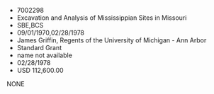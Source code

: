 * 7002298
* Excavation and Analysis of Mississippian Sites in Missouri
* SBE,BCS
* 09/01/1970,02/28/1978
* James Griffin, Regents of the University of Michigan - Ann Arbor
* Standard Grant
*   name not available
* 02/28/1978
* USD 112,600.00

NONE